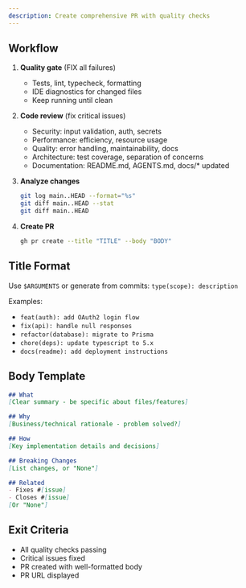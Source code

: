 ```yaml
---
description: Create comprehensive PR with quality checks
---
```


## Workflow

1. **Quality gate** (FIX all failures)
   - Tests, lint, typecheck, formatting
   - IDE diagnostics for changed files
   - Keep running until clean

2. **Code review** (fix critical issues)
   - Security: input validation, auth, secrets
   - Performance: efficiency, resource usage
   - Quality: error handling, maintainability, docs
   - Architecture: test coverage, separation of concerns
   - Documentation: README.md, AGENTS.md, docs/* updated

3. **Analyze changes**
   ```bash
   git log main..HEAD --format="%s"
   git diff main..HEAD --stat
   git diff main..HEAD
   ```

4. **Create PR**
   ```bash
   gh pr create --title "TITLE" --body "BODY"
   ```

## Title Format

Use `$ARGUMENTS` or generate from commits: `type(scope): description`

Examples:
- `feat(auth): add OAuth2 login flow`
- `fix(api): handle null responses`
- `refactor(database): migrate to Prisma`
- `chore(deps): update typescript to 5.x`
- `docs(readme): add deployment instructions`

## Body Template

```markdown
## What
[Clear summary - be specific about files/features]

## Why
[Business/technical rationale - problem solved?]

## How
[Key implementation details and decisions]

## Breaking Changes
[List changes, or "None"]

## Related
- Fixes #[issue]
- Closes #[issue]
[Or "None"]
```

## Exit Criteria

- All quality checks passing
- Critical issues fixed
- PR created with well-formatted body
- PR URL displayed
